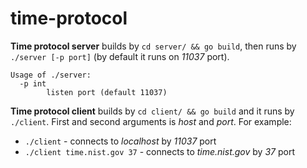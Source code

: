 # time-protocol

**Time protocol server** builds by `cd server/ && go build`,
then runs by `./server [-p port]` (by default it runs on _11037_ port).
```
Usage of ./server:
  -p int
    	listen port (default 11037)
```

**Time protocol client** builds by `cd client/ && go build` and it runs by
`./client`. First and second arguments is _host_ and _port_. For example:

- `./client` - connects to _localhost_ by _11037_ port
- `./client time.nist.gov 37` - connects to _time.nist.gov_ by _37_ port